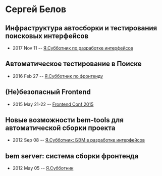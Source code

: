 # Сергей Белов

## Инфраструктура автосборки и тестирования поисковых интерфейсов
- 2017 Nov 11 -- [Я.Субботник по разработке интерфейсов](https://events.yandex.ru/lib/talks/5209/)    
## Автоматическое тестирование в Поиске
- 2016 Feb 27 -- [Я.Субботник по фронтенду](https://events.yandex.ru/lib/talks/3342/)    
## (Не)безопасный Frontend
- 2015 May 21-22 -- [Frontend Conf 2015](https://www.youtube.com/watch?v=OYHz4hf5hy0)    
## Новые возможности bem-tools для автоматической сборки проекта
- 2012 Sep 08 -- [Я.Субботник: БЭМ в разработке интерфейсов](https://events.yandex.ru/lib/talks/321/)    
## bem server: система сборки фронтенда
- 2012 May 05 -- [Я.Субботник](https://events.yandex.ru/lib/talks/118/)    
